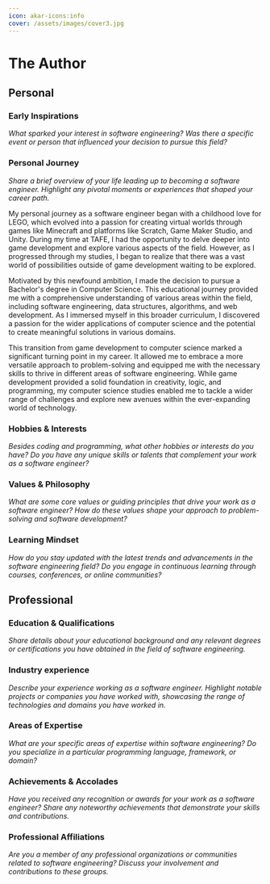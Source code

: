 ```yaml
---
icon: akar-icons:info
cover: /assets/images/cover3.jpg
---
```


# The Author

## Personal

### Early Inspirations

*What sparked your interest in software engineering? Was there a specific event or person that influenced your decision to pursue this field?*

### Personal Journey

*Share a brief overview of your life leading up to becoming a software engineer. Highlight any pivotal moments or experiences that shaped your career path.*

My personal journey as a software engineer began with a childhood love for LEGO, which evolved into a passion for creating virtual worlds through games like Minecraft and platforms like Scratch, Game Maker Studio, and Unity. During my time at TAFE, I had the opportunity to delve deeper into game development and explore various aspects of the field. However, as I progressed through my studies, I began to realize that there was a vast world of possibilities outside of game development waiting to be explored.

Motivated by this newfound ambition, I made the decision to pursue a Bachelor's degree in Computer Science. This educational journey provided me with a comprehensive understanding of various areas within the field, including software engineering, data structures, algorithms, and web development. As I immersed myself in this broader curriculum, I discovered a passion for the wider applications of computer science and the potential to create meaningful solutions in various domains.

This transition from game development to computer science marked a significant turning point in my career. It allowed me to embrace a more versatile approach to problem-solving and equipped me with the necessary skills to thrive in different areas of software engineering. While game development provided a solid foundation in creativity, logic, and programming, my computer science studies enabled me to tackle a wider range of challenges and explore new avenues within the ever-expanding world of technology.

### Hobbies & Interests

*Besides coding and programming, what other hobbies or interests do you have? Do you have any unique skills or talents that complement your work as a software engineer?*

### Values & Philosophy

*What are some core values or guiding principles that drive your work as a software engineer? How do these values shape your approach to problem-solving and software development?*

### Learning Mindset

*How do you stay updated with the latest trends and advancements in the software engineering field? Do you engage in continuous learning through courses, conferences, or online communities?*

## Professional

### Education & Qualifications

*Share details about your educational background and any relevant degrees or certifications you have obtained in the field of software engineering.*

### Industry experience

*Describe your experience working as a software engineer. Highlight notable projects or companies you have worked with, showcasing the range of technologies and domains you have worked in.*

### Areas of Expertise

*What are your specific areas of expertise within software engineering? Do you specialize in a particular programming language, framework, or domain?*

### Achievements & Accolades

*Have you received any recognition or awards for your work as a software engineer? Share any noteworthy achievements that demonstrate your skills and contributions.*

### Professional Affiliations

*Are you a member of any professional organizations or communities related to software engineering? Discuss your involvement and contributions to these groups.*
